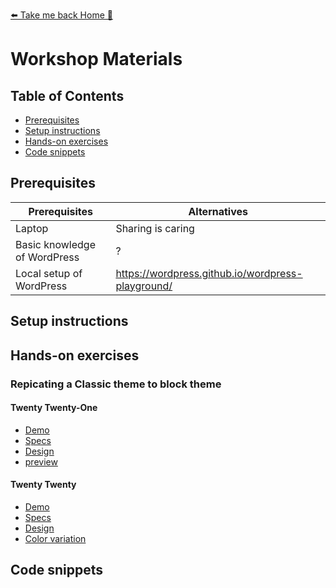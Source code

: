 [⬅️ Take me back Home 🏡](../../README.md)

# Workshop Materials

## Table of Contents
- [Prerequisites](#prerequisites)
- [Setup instructions](#setup-instructions)
- [Hands-on exercises](#hands-on-exercises)
- [Code snippets](#code-snippets)



## Prerequisites

| Prerequisites    | Alternatives |
| -------- | ------- |
| Laptop  | Sharing is caring   |
| Basic knowledge of WordPress | ?   |
| Local setup of WordPress    | https://wordpress.github.io/wordpress-playground/   |


## Setup instructions

## Hands-on exercises
### Repicating a Classic theme to block theme
#### Twenty Twenty-One
- [Demo](https://2021.wordpress.net/)
- [Specs](https://wordpress.org/documentation/article/twenty-twenty-one/)
- [Design](https://wordpress.com/theme/twentytwentyone)
- [preview](https://wordpress.org/themes/twentytwentyone/preview/?pattern_name=twentytwentyone%2Fportfolio-list&device=tablet)

#### Twenty Twenty
- [Demo](https://2020.wordpress.net/)
- [Specs](https://wordpress.org/documentation/article/twenty-twenty/)
- [Design](https://wordpress.com/theme/twentytwenty)
- [Color variation](https://twentytwentydemo.org/)


## Code snippets
